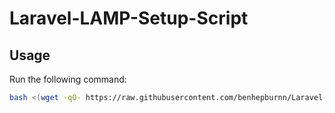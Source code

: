 # Laravel-LAMP-Setup-Script

## Usage

Run the following command:
```bash
bash <(wget -qO- https://raw.githubusercontent.com/benhepburnn/Laravel-LAMP-Setup-Script/master/setup.sh)
```
